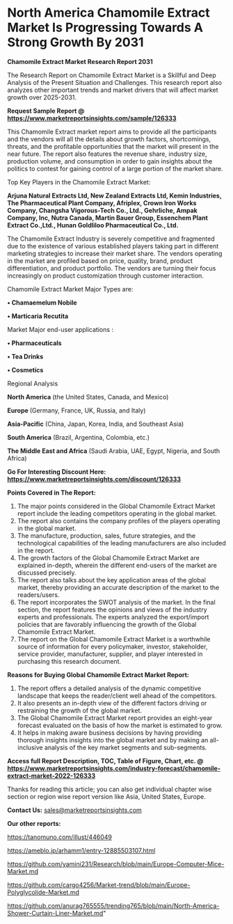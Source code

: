 # North America Chamomile Extract Market Is Progressing Towards A Strong Growth By 2031

<strong>Chamomile Extract Market Research Report 2031</strong>

The Research Report on Chamomile Extract Market is a Skillful and Deep Analysis of the Present Situation and Challenges. This research report also analyzes other important trends and market drivers that will affect market growth over 2025-2031.

<strong>Request Sample Report @ <a href=https://www.marketreportsinsights.com/sample/126333>https://www.marketreportsinsights.com/sample/126333</a></strong>

This Chamomile Extract market report aims to provide all the participants and the vendors will all the details about growth factors, shortcomings, threats, and the profitable opportunities that the market will present in the near future. The report also features the revenue share, industry size, production volume, and consumption in order to gain insights about the politics to contest for gaining control of a large portion of the market share.

Top Key Players in the Chamomile Extract Market:

<strong>Arjuna Natural Extracts Ltd, New Zealand Extracts Ltd, Kemin Industries, The Pharmaceutical Plant Company, Afriplex, Crown Iron Works Company, Changsha Vigorous-Tech Co., Ltd., Gehrliche, Ampak Company, Inc, Nutra Canada, Martin Bauer Group, Essenchem Plant Extract Co.,Ltd., Hunan Goldliloo Pharmaceutical Co., Ltd.</strong>

The Chamomile Extract Industry is severely competitive and fragmented due to the existence of various established players taking part in different marketing strategies to increase their market share. The vendors operating in the market are profiled based on price, quality, brand, product differentiation, and product portfolio. The vendors are turning their focus increasingly on product customization through customer interaction.

Chamomile Extract Market Major Types are:

<strong>• Chamaemelum Nobile

• Marticaria Recutita</strong>

Market Major end-user applications :

<strong>• Pharmaceuticals

• Tea Drinks

• Cosmetics</strong>

Regional Analysis

</u><strong><b>North America</b></strong> (the United States, Canada, and Mexico)

<strong><b>Europe </b></strong>(Germany, France, UK, Russia, and Italy)

<strong><b>Asia-Pacific</b></strong> (China, Japan, Korea, India, and Southeast Asia)

<strong><b>South America</b></strong> (Brazil, Argentina, Colombia, etc.)

<strong><b>The Middle East and Africa</b></strong> (Saudi Arabia, UAE, Egypt, Nigeria, and South Africa)

<strong>Go For Interesting Discount Here: <a href=https://www.marketreportsinsights.com/discount/126333>https://www.marketreportsinsights.com/discount/126333</a></strong>

<strong>Points Covered in The Report:</strong>
<ol>
  <li>The major points considered in the Global Chamomile Extract Market report include the leading competitors operating in the global market.</li>
  <li>The report also contains the company profiles of the players operating in the global market.</li>
  <li>The manufacture, production, sales, future strategies, and the technological capabilities of the leading manufacturers are also included in the report.</li>
  <li>The growth factors of the Global Chamomile Extract Market are explained in-depth, wherein the different end-users of the market are discussed precisely.</li>
  <li>The report also talks about the key application areas of the global market, thereby providing an accurate description of the market to the readers/users.</li>
  <li>The report incorporates the SWOT analysis of the market. In the final section, the report features the opinions and views of the industry experts and professionals. The experts analyzed the export/import policies that are favorably influencing the growth of the Global Chamomile Extract Market.</li>
  <li>The report on the Global Chamomile Extract Market is a worthwhile source of information for every policymaker, investor, stakeholder, service provider, manufacturer, supplier, and player interested in purchasing this research document.</li>
</ol>
<strong>Reasons for Buying Global Chamomile Extract Market Report:</strong>

<ol>
  <li>The report offers a detailed analysis of the dynamic competitive landscape that keeps the reader/client well ahead of the competitors.</li>
  <li>It also presents an in-depth view of the different factors driving or restraining the growth of the global market.</li>
  <li>The Global Chamomile Extract Market report provides an eight-year forecast evaluated on the basis of how the market is estimated to grow.</li>
  <li>It helps in making aware business decisions by having providing thorough insights insights into the global market and by making an all-inclusive analysis of the key market segments and sub-segments.</li>
</ol>
<strong>Access full Report Description, TOC, Table of Figure, Chart, etc. @ <a href=https://www.marketreportsinsights.com/industry-forecast/chamomile-extract-market-2022-126333>https://www.marketreportsinsights.com/industry-forecast/chamomile-extract-market-2022-126333</a></strong>


Thanks for reading this article; you can also get individual chapter wise section or region wise report version like Asia, United States, Europe.

<strong>Contact Us:</strong>
sales@marketreportsinsights.com

<strong>Our other reports:</strong>

<a href=https://tanomuno.com/illust/446049>https://tanomuno.com/illust/446049</a>

<a href=https://ameblo.jp/arhamm1/entry-12885503107.html>https://ameblo.jp/arhamm1/entry-12885503107.html</a>

<a href=https://github.com/yamini231/Research/blob/main/Europe-Computer-Mice-Market.md>https://github.com/yamini231/Research/blob/main/Europe-Computer-Mice-Market.md</a>

<a href=https://github.com/cargo4256/Market-trend/blob/main/Europe-Polyglycolide-Market.md>https://github.com/cargo4256/Market-trend/blob/main/Europe-Polyglycolide-Market.md</a>

<a href=https://github.com/anurag765555/trending765/blob/main/North-America-Shower-Curtain-Liner-Market.md>https://github.com/anurag765555/trending765/blob/main/North-America-Shower-Curtain-Liner-Market.md</a>"
